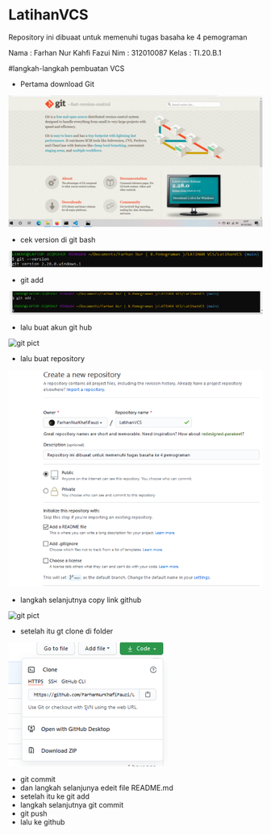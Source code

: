 # LatihanVCS
Repository ini dibuaat untuk memenuhi tugas basaha ke 4 pemograman

Nama : Farhan Nur Kahfi Fazui
Nim : 312010087
Kelas : TI.20.B.1

#langkah-langkah pembuatan VCS 

* Pertama download Git

![git pict](download-git.PNG)

* cek version di git bash

![git pict](version-git.PNG)

* git add

![git pict](git-add..PNG)

* lalu buat akun git hub

![git pict](https://github.com/)

* lalu buat repository 

![git pict](creatRepository.PNG)

* langkah selanjutnya copy link github

![git pict](https://github.com)

* setelah itu gt clone di folder


![git pict](clone.PNG)


* git commit
* dan langkah selanjunya edeit file README.md
* setelah itu ke git add
* langkah selanjutnya git commit
* git push
* lalu ke github